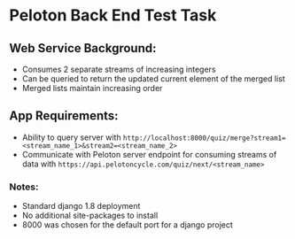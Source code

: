 # Peloton Back End Test Task

## Web Service Background:
* Consumes 2 separate streams of increasing integers
* Can be queried to return the updated current element of the merged list
* Merged lists maintain increasing order

## App Requirements:
* Ability to query server with `http://localhost:8000/quiz/merge?stream1=<stream_name_1>&stream2=<stream_name_2>`
* Communicate with Peloton server endpoint for consuming streams of data with `https://api.pelotoncycle.com/quiz/next/<stream_name>`

### Notes:
* Standard django 1.8 deployment
* No additional site-packages to install
* 8000 was chosen for the default port for a django project
